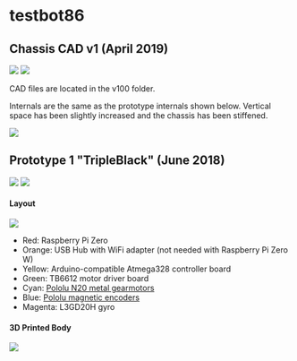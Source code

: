 # testbot86

## Chassis CAD v1 (April 2019)
![](v100/art-01.png)
![](v100/cad.png)

CAD files are located in the v100 folder.

Internals are the same as the prototype internals shown below. Vertical space has been slightly increased and the chassis has been stiffened. 

![](v100/seethru.png)

## Prototype 1 "TripleBlack" (June 2018)
![](v001/external.jpg)
![](v001/internal1.jpg)

#### Layout
![](v001/internal2.jpg)

* Red: Raspberry Pi Zero
* Orange: USB Hub with WiFi adapter (not needed with Raspberry Pi Zero W)
* Yellow: Arduino-compatible Atmega328 controller board
* Green: TB6612 motor driver board
* Cyan: [Pololu N20 metal gearmotors](https://www.pololu.com/product/3073)
* Blue: [Pololu magnetic encoders](https://www.pololu.com/product/3081)
* Magenta: L3GD20H gyro

#### 3D Printed Body
![](v001/body.png)
